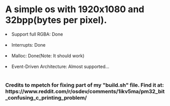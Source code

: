 <h1>A simple os with 1920x1080 and 32bpp(bytes per pixel).</h1>

<li>Support full RGBA: Done</li><br>
<li>Interrupts: Done</li><br>
<li>Malloc: Done(Note: It should work)</li><br>
<li>Event-Driven Architecture: Almost supported...</li><br>

<h3>Credits to mpetch for fixing part of my "build.sh" file. Find it at: https://www.reddit.com/r/osdev/comments/1ikv5ma/pm32_bit_confusing_c_printing_problem/</h3>
